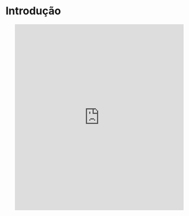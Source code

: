 # Introdução

<center>
<iframe src="https://vvs.rpmhub.dev/slides/introducao/index.html#/" title="Introdução" width="90%" height="500" style="border:none;"></iframe>
</center>

